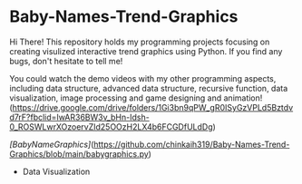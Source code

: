 # Baby-Names-Trend-Graphics
Hi There! This repository holds my programming projects focusing on creating visulized interactive trend graphics using Python. If you find any bugs, don't hesitate to tell me!

You could watch the demo videos with my other programming aspects, including data structure, advanced data structure, recursive function, data visualization, image processing and game designing and animation! (https://drive.google.com/drive/folders/1Gi3bn9qPW_gR0ISyGzVPLd5Bztdvd7rF?fbclid=IwAR36BW3v_bHn-Idsh-0_ROSWLwrXOzoervZId25OOzH2LX4b6FCGDfULdDg)

*[BabyNameGraphics]*(https://github.com/chinkaih319/Baby-Names-Trend-Graphics/blob/main/babygraphics.py)
  * Data Visualization
